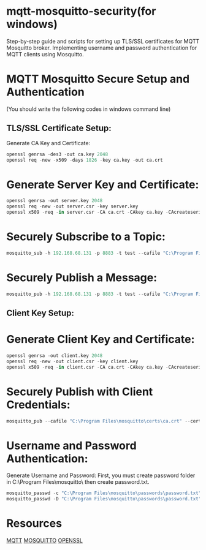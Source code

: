 # mqtt-mosquitto-security(for windows)
Step-by-step guide and scripts for setting up TLS/SSL certificates for MQTT Mosquitto broker. Implementing username and password authentication for MQTT clients using Mosquitto.
# MQTT Mosquitto Secure Setup and Authentication
(You should write the following codes in windows command line)
## TLS/SSL Certificate Setup:
Generate CA Key and Certificate:
```python
openssl genrsa -des3 -out ca.key 2048
openssl req -new -x509 -days 1826 -key ca.key -out ca.crt
```
# Generate Server Key and Certificate:
```python
openssl genrsa -out server.key 2048
openssl req -new -out server.csr -key server.key
openssl x509 -req -in server.csr -CA ca.crt -CAkey ca.key -CAcreateserial -out server.crt -days 360
```
# Securely Subscribe to a Topic:
```python
mosquitto_sub -h 192.168.68.131 -p 8883 -t test --cafile "C:\Program Files\mosquitto\certs\ca.crt" --tls-version tlsv1.2
```
# Securely Publish a Message:
```python
mosquitto_pub -h 192.168.68.131 -p 8883 -t test --cafile "C:\Program Files\mosquitto\certs\ca.crt" --tls-version tlsv1.2 -d
```
## Client Key Setup:
# Generate Client Key and Certificate:
```python
openssl genrsa -out client.key 2048
openssl req -new -out client.csr -key client.key
openssl x509 -req -in client.csr -CA ca.crt -CAkey ca.key -CAcreateserial -out client.crt -days 360
```
# Securely Publish with Client Credentials:
```python
mosquitto_pub --cafile "C:\Program Files\mosquitto\certs\ca.crt" --cert "C:\Program Files\mosquitto\certs\client.crt" --key "C:\Program Files\mosquitto\certs\client.key" -d -h fekef -p 8883 -t test -m "hello world"
```
# Username and Password Authentication:
Generate Username and Password:
First, you must create password folder in C:\Program Files\mosquitto\ then create password.txt.
```python
mosquitto_passwd -c "C:\Program Files\mosquitto\passwords\password.txt" root
mosquitto_passwd -D "C:\Program Files\mosquitto\passwords\password.txt" root #To delete a user
```
# Resources
[MQTT](https://mqtt.org)
[MOSQUITTO](https://mosquitto.org)
[OPENSSL](https://pypi.org/project/pyOpenSSL/)

